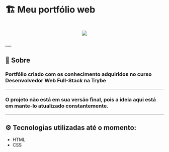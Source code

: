 # 🏗️ Meu portfólio web

<h1 align="center">
<img src="portfolioREADME.gif" >
</h1>
___

## 📜 Sobre 
### Portfólio criado com os conhecimento adquiridos no curso **Desenvolvedor Web Full-Stack** na **Trybe**
___

### O projeto não está em sua versão final, pois a ideia aqui está em mante-lo atualizado constantemente.
___
## ⚙️ Tecnologias utilizadas até o momento:

- HTML
- CSS






